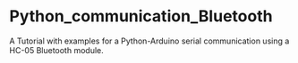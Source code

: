 # Python_communication_Bluetooth
A Tutorial with examples for a Python-Arduino serial communication using a HC-05 Bluetooth module.
